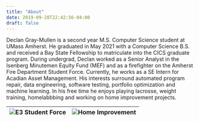 ```yaml
---
title: "About"
date: 2019-09-28T22:42:56-04:00
draft: false
---
```


Declan Gray-Mullen is a second year M.S. Computer Science student at UMass Amherst. He graduated in May 2021 with a Computer Science B.S. and received a Bay State Fellowship to matriculate into the CICS graduate program. During undergrad, Declan worked as a Senior Analyst in the Isenberg Minutemen Equity Fund (MEF) and as a firefighter on the Amherst Fire Department Student Force. Currently, he works as a SE Intern for Acadian Asset Management. His interests surround automated program repair, data engineering, software testing, portfolio optimization and machine learning. In his free time he enjoys playing lacrosse, weight training, homelabbbing and working on home improvement projects.



![E3 Student Force](/images/graduation.jpg) | ![Home Improvement](/images/homeimprovement.jpg)
------------ | -------------
